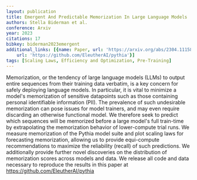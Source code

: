 ```yaml
---
layout: publication
title: Emergent And Predictable Memorization In Large Language Models
authors: Stella Biderman et al.
conference: Arxiv
year: 2023
citations: 17
bibkey: biderman2023emergent
additional_links: [{name: Paper, url: 'https://arxiv.org/abs/2304.11158'}, {name: Code,
    url: 'https://github.com/EleutherAI/pythia'}]
tags: [Scaling Laws, Efficiency and Optimization, Pre-Training]
---
```

Memorization, or the tendency of large language models (LLMs) to output
entire sequences from their training data verbatim, is a key concern for safely
deploying language models. In particular, it is vital to minimize a model's
memorization of sensitive datapoints such as those containing personal
identifiable information (PII). The prevalence of such undesirable memorization
can pose issues for model trainers, and may even require discarding an
otherwise functional model. We therefore seek to predict which sequences will
be memorized before a large model's full train-time by extrapolating the
memorization behavior of lower-compute trial runs. We measure memorization of
the Pythia model suite and plot scaling laws for forecasting memorization,
allowing us to provide equi-compute recommendations to maximize the reliability
(recall) of such predictions. We additionally provide further novel discoveries
on the distribution of memorization scores across models and data. We release
all code and data necessary to reproduce the results in this paper at
https://github.com/EleutherAI/pythia